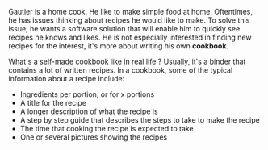 Gautier is a home cook. He like to make simple food at home. Oftentimes, he has issues thinking about recipes he would like to make. To solve this issue, he wants a software solution that will enable him to quickly see recipes he knows and likes. He is not especially interested in finding new recipes for the interest, it's more about writing his own **cookbook**.

What's a self-made cookbook like in real life ? Usually, it's a binder that contains a lot of written recipes. In a cookbook, some of the typical information about a recipe include:
- Ingredients per portion, or for x portions
- A title for the recipe
- A longer description of what the recipe is
- A step by step guide that describes the steps to take to make the recipe
- The time that cooking the recipe is expected to take
- One or several pictures showing the recipes
